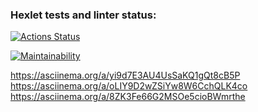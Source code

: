 ### Hexlet tests and linter status:
[![Actions Status](https://github.com/FarRodion/frontend-project-44/actions/workflows/hexlet-check.yml/badge.svg)](https://github.com/FarRodion/frontend-project-44/actions)

[![Maintainability](https://api.codeclimate.com/v1/badges/02c877ec775f9f70df75/maintainability)](https://codeclimate.com/github/FarRodion/frontend-project-44/maintainability)

https://asciinema.org/a/yi9d7E3AU4UsSaKQ1gQt8cB5P
https://asciinema.org/a/oLIY9D2wZSiYw8W6CchQLK4co
https://asciinema.org/a/8ZK3Fe66G2MSOe5cioBWmrthe